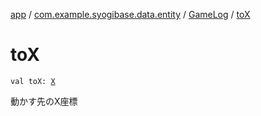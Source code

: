 [app](../../index.md) / [com.example.syogibase.data.entity](../index.md) / [GameLog](index.md) / [toX](./to-x.md)

# toX

`val toX: `[`X`](../../com.example.syogibase.data.value/-x/index.md)

動かす先のX座標

